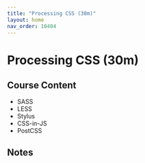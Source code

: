 ```yaml
---
title: "Processing CSS (30m)"
layout: home
nav_order: 10404
---
```


# Processing CSS (30m)

## Course Content

- SASS
- LESS
- Stylus
- CSS-in-JS
- PostCSS

## Notes
